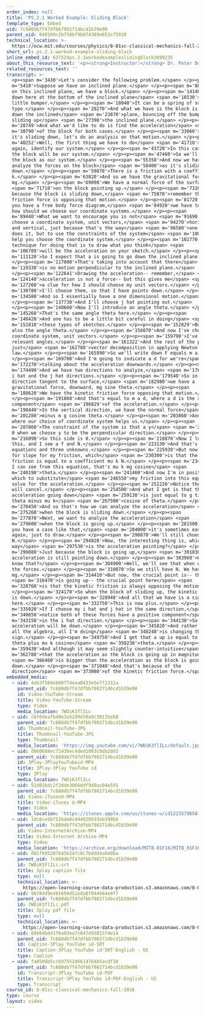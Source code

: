 ```yaml
---
order_index: null
title: 'PS.2.1 Worked Example: Sliding Block'
template_type: Embed
uid: 7c680db7f47dfbb7982714bcd1b39e90
parent_uid: 049199c2b750bf9b074389e653cf5020
technical_location: >-
  https://ocw.mit.edu/courses/physics/8-01sc-classical-mechanics-fall-2016/week-2-newtons-laws/ps.2.1-worked-example-sliding-block/ps.2.1-worked-example-sliding-block
short_url: ps.2.1-worked-example-sliding-block
inline_embed_id: 637524ps.2.1workedexampleslidingblock3899235
about_this_resource_text: '<p><strong>Instructor:</strong> Dr. Peter Dourmashkin</p>'
related_resources_text: ''
transcript: >-
  <p><span m='3430'>Let's consider the following problem.</span> </p><p><span
  m='5410'>Suppose we have an inclined plane.</span> </p><p><span m='8830'>And
  on this inclined plane, we have a block.</span> </p><p><span m='14140'>And
  down here at the bottom of the inclined plane</span> <span m='16530'>is a
  little bumper.</span> </p><p><span m='18040'>It can be a spring of some
  type.</span> </p><p><span m='20270'>And what we have is the block is sliding
  down the inclined</span> <span m='23870'>plane, bouncing off the bumper, and
  sliding up</span> <span m='27390'>the inclined plane.</span> </p><p><span
  m='28749'>And what we'd like to do is find the acceleration</span> <span
  m='30790'>of the block for both cases.</span> </p><p><span m='33060'>So when
  it's sliding down, let's do an analysis on that motion.</span> </p><p><span
  m='40252'>Well, the first thing we have to do</span> <span m='41710'>is,
  again, identify our system.</span> </p><p><span m='43720'>In this case, just
  the block will be our system.</span> </p><p><span m='47460'>So we'll put in
  the block as our system.</span> </p><p><span m='55350'>And now we have to
  analyze the forces on the block</span> <span m='58400'>as it's sliding
  down.</span> </p><p><span m='59870'>There is a friction with a coefficient mu
  k.</span> </p><p><span m='63820'>And so we have the gravitational force,
  mg.</span> </p><p><span m='69090'>We have a normal force of the surface</span>
  <span m='71710'>on the block pointing up.</span> </p><p><span m='73260'>And
  because the block is sliding down,</span> <span m='75870'>remember that our
  friction force is opposing that motion.</span> </p><p><span m='81720'>Now when
  you have a free body force diagram,</span> <span m='84920'>we have to decide
  how should we choose our coordinate systems.</span> </p><p><span
  m='89440'>What we want to encourage you is not</span> <span m='91690'>to
  choose a coordinate system, unit vectors,</span> <span m='94270'>horizontal
  and vertical, just because that's the way</span> <span m='96580'>one always
  does it, but to use the constraints of the system</span> <span m='100580'>to
  help you choose the coordinate system.</span> </p><p><span m='102770'>Now a
  technique for doing that is to draw what you think</span> <span
  m='106789'>will be the acceleration on your sketch.</span> </p><p><span
  m='111120'>So I expect that a is going to go down the inclined plane.</span>
  </p><p><span m='117000'>That's taking into account that there</span> <span
  m='119330'>is no motion perpendicular to the inclined plane.</span>
  </p><p><span m='122641'>Drawing the acceleration-- remember,</span> <span
  m='124140'>acceleration is not a force-- but this gives me</span> <span
  m='127260'>a clue for how I should choose my unit vectors.</span> </p><p><span
  m='130780'>I'll choose them, so that I have points down.</span> </p><p><span
  m='134580'>And so I essentially have a one dimensional motion.</span>
  </p><p><span m='137730'>And I'll choose j hat pointing out.</span>
  </p><p><span m='140660'>Now I'll introduce an angle theta.</span> </p><p><span
  m='145260'>That's the same angle theta here.</span> </p><p><span
  m='148420'>And one has to be a little bit careful in doing</span> <span
  m='151810'>these types of sketches.</span> </p><p><span m='152829'>But this is
  also the angle theta.</span> </p><p><span m='156070'>And now I've chosen a
  coordinate system, unit vectors.</span> </p><p><span m='159790'>I've indicated
  relevant angles.</span> </p><p><span m='161322'>And the rest of the problem is
  just</span> <span m='162780'>vector decomposition in applying Newton's second
  law.</span> </p><p><span m='165990'>So we'll write down F equals m a.</span>
  </p><p><span m='169700'>And I'm going to indicate a d for we're</span> <span
  m='172270'>talking about the acceleration downwards.</span> </p><p><span
  m='174490'>And we have two directions to analyze,</span> <span m='176920'>the
  i hat and the j hat directions.</span> </p><p><span m='179540'>So in the
  direction tangent to the surface,</span> <span m='182980'>we have a
  gravitational force, downward, mg sine theta.</span> </p><p><span
  m='188620'>We have the kinetic friction force opposing that motion.</span>
  </p><p><span m='191860'>And that's equal to m a d, where a d is the x
  component</span> <span m='196829'>of the acceleration.</span> </p><p><span
  m='198440'>In the vertical direction, we have the normal force</span> <span
  m='201280'>minus m g cosine theta.</span> </p><p><span m='203860'>And here's
  where our choice of coordinate system helps us.</span> </p><p><span
  m='207860'>The constraint of the system is that a y</span> <span m='211630'>is
  0 when we choose y to be the perpendicular direction.</span> </p><p><span
  m='216090'>So this side is 0.</span> </p><p><span m='218870'>Now I look at
  this, and I see a f and N.</span> </p><p><span m='223130'>And that's only two
  equations and three unknowns.</span> </p><p><span m='225930'>But now I have a
  for slope for my friction, which</span> <span m='230300'>is that the kinetic
  friction is equal to a coefficient mu k N.</span> </p><p><span m='234980'>And
  I can see from this equation, that's mu k mg cosine</span> <span
  m='240190'>theta.</span> </p><p><span m='241460'>And now I'm in position in
  which to substitute</span> <span m='246550'>my friction into this equation and
  solve for the acceleration.</span> </p><p><span m='251220'>Notice the mass
  will cancel.</span> </p><p><span m='254500'>And what I get is that the
  acceleration going down</span> <span m='259130'>is just equal to g times sine
  theta minus mu k</span> <span m='267500'>cosine of theta.</span> </p><p><span
  m='270450'>And so that's how we can analyze the acceleration</span> <span
  m='275260'>when the block is sliding down.</span> </p><p><span
  m='277070'>Next, we want to analyze the acceleration</span> <span
  m='279600'>when the block is going up.</span> </p><p><span m='281500'>Now when
  you have a case like that,</span> <span m='284000'>it's sometimes easier,
  again, just to draw.</span> </p><p><span m='290870'>We'll still choose
  N.</span> </p><p><span m='294020'>Now, the interesting thing is, which
  way</span> <span m='297530'>is the acceleration pointing?</span> </p><p><span
  m='299080'>Just because the block is going up,</span> <span m='301830'>the
  acceleration is still pointing down.</span> </p><p><span m='303960'>How do you
  know that?</span> </p><p><span m='304900'>Well, we'll see that when we analyze
  the forces.</span> </p><p><span m='310070'>So we still have N. We have
  mg.</span> </p><p><span m='314410'>But now, the crucial point is-- this</span>
  <span m='316470'>is going up-- the crucial point here</span> <span
  m='320760'>is that the kinetic friction is always opposing the motion.</span>
  </p><p><span m='324170'>So when the block of sliding up, the kinetic friction
  is down.</span> </p><p><span m='328940'>And all that we have is a sign change
  here.</span> </p><p><span m='332750'>This is now plus.</span> </p><p><span
  m='335020'>If I choose my i hat and j hat in the same direction,</span> <span
  m='340650'>notice both of these forces have a positive component</span> <span
  m='343150'>in the i hat direction.</span> </p><p><span m='344130'>So the
  acceleration will be down.</span> </p><p><span m='345820'>And rather than do
  all the algebra, all I'm doing</span> <span m='348240'>is changing the
  sign.</span> </p><p><span m='349750'>And I get that a up is equal to g sign
  theta plus mu k cosine</span> <span m='358230'>theta.</span> </p><p><span
  m='359430'>And although it may seem slightly counter-intuitive</span> <span
  m='362780'>that the acceleration as the block is going up in magnitude</span>
  <span m='366460'>is bigger than the acceleration as the block is going
  down.</span> </p><p><span m='371040'>And that's because of the
  direction</span> <span m='373080'>of the kinetic friction force.</span> </p>
embedded_media:
  - uid: 4eb3f504eb60f74eaa0433e5e7f2331a
    parent_uid: 7c680db7f47dfbb7982714bcd1b39e90
    id: Video-YouTube-Stream
    title: Video-YouTube-Stream
    type: Video
    media_location: 7WDiK3flILc
  - uid: c6f6deafb49e3a52d9e50a9c30135eb8
    parent_uid: 7c680db7f47dfbb7982714bcd1b39e90
    id: Thumbnail-YouTube-JPG
    title: Thumbnail-YouTube-JPG
    type: Thumbnail
    media_location: 'https://img.youtube.com/vi/7WDiK3flILc/default.jpg'
  - uid: d060688ec71438ec4ded1063c0db2dd3
    parent_uid: 7c680db7f47dfbb7982714bcd1b39e90
    id: 3Play-3PlayYouTubeid-MP4
    title: 3Play-3Play YouTube id
    type: 3Play
    media_location: 7WDiK3flILc
  - uid: 92d016dc2f2dde3066ddf9d8ac04e591
    parent_uid: 7c680db7f47dfbb7982714bcd1b39e90
    id: Video-iTunesU-MP4
    title: Video-iTunes U-MP4
    type: Video
    media_location: 'https://itunes.apple.com/us/itunes-u/id1223579658'
  - uid: 1dc6ce5bf51bde8cd44020593eb399b6
    parent_uid: 7c680db7f47dfbb7982714bcd1b39e90
    id: Video-InternetArchive-MP4
    title: Video-Internet Archive-MP4
    type: Video
    media_location: 'https://archive.org/download/MIT8.01F16/MIT8_01F16_W02PS01v01_360p.mp4'
  - uid: d81f695287645b247c0c7bddd4a8e0ba
    parent_uid: 7c680db7f47dfbb7982714bcd1b39e90
    id: 7WDiK3flILc.srt
    title: 3play caption file
    type: null
    technical_location: >-
      https://open-learning-course-data-production.s3.amazonaws.com/8-01sc-classical-mechanics-fall-2016/d81f695287645b247c0c7bddd4a8e0ba_7WDiK3flILc.srt
  - uid: 96784d9e4b5694d51eda8f044664e4f7
    parent_uid: 7c680db7f47dfbb7982714bcd1b39e90
    id: 7WDiK3flILc.pdf
    title: 3play pdf file
    type: null
    technical_location: >-
      https://open-learning-course-data-production.s3.amazonaws.com/8-01sc-classical-mechanics-fall-2016/96784d9e4b5694d51eda8f044664e4f7_7WDiK3flILc.pdf
  - uid: 8866dbdd1f0a03ea7c047493815f4e14
    parent_uid: 7c680db7f47dfbb7982714bcd1b39e90
    id: Caption-3Play YouTube id-SRT
    title: Caption-3Play YouTube id-SRT-English - US
    type: Caption
  - uid: fa8509b5ccb97552d6614764b5acdf38
    parent_uid: 7c680db7f47dfbb7982714bcd1b39e90
    id: Transcript-3Play YouTube id-PDF
    title: Transcript-3Play YouTube id-PDF-English - US
    type: Transcript
course_id: 8-01sc-classical-mechanics-fall-2016
type: course
layout: video
---
```

